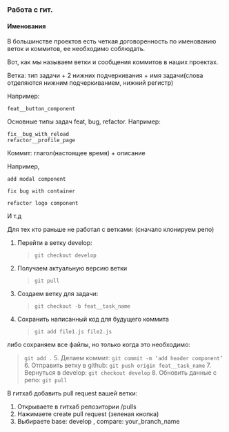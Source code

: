### Работа с гит.

#### Именования

В большинстве проектов есть четкая договоренность по именованию веток и коммитов, ее необходимо соблюдать.

Вот, как мы называем ветки и сообщения коммитов в наших проектах.

Ветка:
тип задачи + 2 нижних подчеркивания + имя задачи(слова отделяются нижним подчеркиванием, нижний регистр)

Например:

```
feat__button_component
```

Основные типы задач feat, bug, refactor.
Например:

```
fix__bug_with_reload
refactor__profile_page
```

Коммит:
глагол(настоящее время) + описание

Например,

```
add modal component

fix bug with container

refactor logo component
```

И т.д

Для тех кто раньше не работал с ветками:
(сначало клонируем репо)

1. Перейти в ветку develop:
   > `git checkout develop`
2. Получаем актуальную версию ветки
   > `git pull`
3. Создаем ветку для задачи:
   > `git checkout -b feat__task_name`
4. Сохранить написанный код для будущего коммита
   > `git add file1.js file2.js`

либо сохраняем все файлы, но только когда это необходимо:

> `git add .` 5. Делаем коммит:
> `git commit -m ‘add header component’` 6. Отправить ветку в github:
> `git push origin feat__task_name` 7. Вернуться в develop:
> `git checkout develop` 8. Обновить данные с репо:
> `git pull`

В гитхаб добавить pull request вашей ветки:

1. Открываете в гитхаб репозитории /pulls
2. Нажимаете create pull request (зеленая кнопка)
3. Выбираете base: develop , compare: your_branch_name
